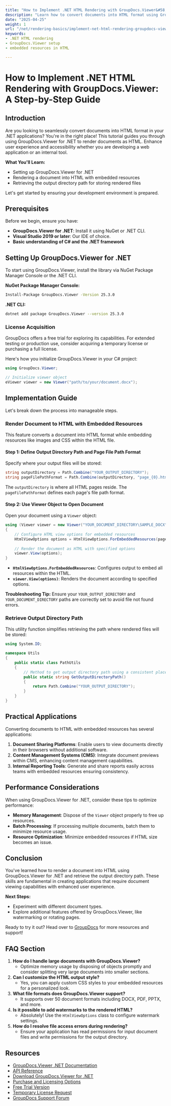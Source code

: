 ```yaml
---
title: "How to Implement .NET HTML Rendering with GroupDocs.Viewer&#58; A Step-by-Step Guide"
description: "Learn how to convert documents into HTML format using GroupDocs.Viewer for .NET. This guide covers setup, rendering steps, and practical applications."
date: "2025-04-25"
weight: 1
url: "/net/rendering-basics/implement-net-html-rendering-groupdocs-viewer/"
keywords:
- .NET HTML rendering
- GroupDocs.Viewer setup
- embedded resources in HTML

---
```



# How to Implement .NET HTML Rendering with GroupDocs.Viewer: A Step-by-Step Guide

## Introduction

Are you looking to seamlessly convert documents into HTML format in your .NET applications? You're in the right place! This tutorial guides you through using GroupDocs.Viewer for .NET to render documents as HTML. Enhance user experience and accessibility whether you are developing a web application or an internal tool.

**What You'll Learn:**
- Setting up GroupDocs.Viewer for .NET
- Rendering a document into HTML with embedded resources
- Retrieving the output directory path for storing rendered files

Let's get started by ensuring your development environment is prepared.

## Prerequisites

Before we begin, ensure you have:
- **GroupDocs.Viewer for .NET**: Install it using NuGet or .NET CLI.
- **Visual Studio 2019 or later**: Our IDE of choice.
- **Basic understanding of C# and the .NET framework**

## Setting Up GroupDocs.Viewer for .NET

To start using GroupDocs.Viewer, install the library via NuGet Package Manager Console or the .NET CLI.

**NuGet Package Manager Console:**
```bash
Install-Package GroupDocs.Viewer -Version 25.3.0
```

**.NET CLI:**
```bash
dotnet add package GroupDocs.Viewer --version 25.3.0
```

### License Acquisition

GroupDocs offers a free trial for exploring its capabilities. For extended testing or production use, consider acquiring a temporary license or purchasing a full license.

Here's how you initialize GroupDocs.Viewer in your C# project:
```csharp
using GroupDocs.Viewer;

// Initialize viewer object
eViewer viewer = new Viewer("path/to/your/document.docx");
```

## Implementation Guide

Let's break down the process into manageable steps.

### Render Document to HTML with Embedded Resources

This feature converts a document into HTML format while embedding resources like images and CSS within the HTML file.

#### Step 1: Define Output Directory Path and Page File Path Format

Specify where your output files will be stored:
```csharp
string outputDirectory = Path.Combine("YOUR_OUTPUT_DIRECTORY");
string pageFilePathFormat = Path.Combine(outputDirectory, "page_{0}.html");
```
The `outputDirectory` is where all HTML pages reside. The `pageFilePathFormat` defines each page's file path format.

#### Step 2: Use Viewer Object to Open Document

Open your document using a `Viewer` object:
```csharp
using (Viewer viewer = new Viewer("YOUR_DOCUMENT_DIRECTORY\SAMPLE_DOCX"))
{
    // Configure HTML view options for embedded resources
    HtmlViewOptions options = HtmlViewOptions.ForEmbeddedResources(pageFilePathFormat);
    
    // Render the document as HTML with specified options
    viewer.View(options);
}
```
- **`HtmlViewOptions.ForEmbeddedResources`**: Configures output to embed all resources within the HTML.
- **`viewer.View(options)`**: Renders the document according to specified options.

**Troubleshooting Tip:** Ensure your `YOUR_OUTPUT_DIRECTORY` and `YOUR_DOCUMENT_DIRECTORY` paths are correctly set to avoid file not found errors.

### Retrieve Output Directory Path

This utility function simplifies retrieving the path where rendered files will be stored:
```csharp
using System.IO;

namespace Utils
{
    public static class PathUtils
    {
        // Method to get output directory path using a consistent placeholder
        public static string GetOutputDirectoryPath()
        {
            return Path.Combine("YOUR_OUTPUT_DIRECTORY");
        }
    }
}
```

## Practical Applications

Converting documents to HTML with embedded resources has several applications:
1. **Document Sharing Platforms**: Enable users to view documents directly in their browsers without additional software.
2. **Content Management Systems (CMS)**: Integrate document previews within CMS, enhancing content management capabilities.
3. **Internal Reporting Tools**: Generate and share reports easily across teams with embedded resources ensuring consistency.

## Performance Considerations

When using GroupDocs.Viewer for .NET, consider these tips to optimize performance:
- **Memory Management**: Dispose of the `Viewer` object properly to free up resources.
- **Batch Processing**: If processing multiple documents, batch them to minimize resource usage.
- **Resource Optimization**: Minimize embedded resources if HTML size becomes an issue.

## Conclusion

You've learned how to render a document into HTML using GroupDocs.Viewer for .NET and retrieve the output directory path. These skills are fundamental in creating applications that require document viewing capabilities with enhanced user experience.

**Next Steps:**
- Experiment with different document types.
- Explore additional features offered by GroupDocs.Viewer, like watermarking or rotating pages.

Ready to try it out? Head over to [GroupDocs](https://purchase.groupdocs.com/buy) for more resources and support!

## FAQ Section

1. **How do I handle large documents with GroupDocs.Viewer?**
   - Optimize memory usage by disposing of objects promptly and consider splitting very large documents into smaller sections.
2. **Can I customize the HTML output style?**
   - Yes, you can apply custom CSS styles to your embedded resources for a personalized look.
3. **What file formats does GroupDocs.Viewer support?**
   - It supports over 50 document formats including DOCX, PDF, PPTX, and more.
4. **Is it possible to add watermarks to the rendered HTML?**
   - Absolutely! Use the `HtmlViewOptions` class to configure watermark settings.
5. **How do I resolve file access errors during rendering?**
   - Ensure your application has read permissions for input document files and write permissions for the output directory.

## Resources
- [GroupDocs.Viewer .NET Documentation](https://docs.groupdocs.com/viewer/net/)
- [API Reference](https://reference.groupdocs.com/viewer/net/)
- [Download GroupDocs.Viewer for .NET](https://releases.groupdocs.com/viewer/net/)
- [Purchase and Licensing Options](https://purchase.groupdocs.com/buy)
- [Free Trial Version](https://releases.groupdocs.com/viewer/net/)
- [Temporary License Request](https://purchase.groupdocs.com/temporary-license/)
- [GroupDocs Support Forum](https://forum.groupdocs.com/c/viewer/9)

